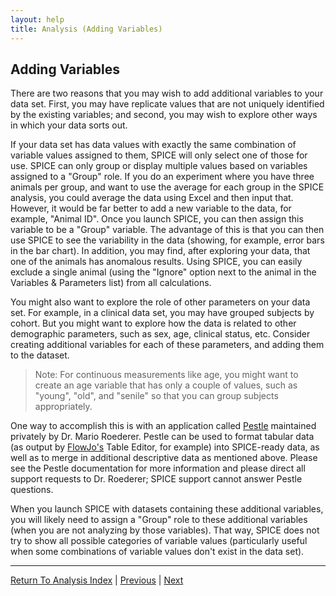 ```yaml
---
layout: help
title: Analysis (Adding Variables)
---
```


## Adding Variables

There are two reasons that you may wish to add additional variables to your data set. First, you may have replicate values that are not uniquely identified by the existing variables; and second, you may wish to explore other ways in which your data sorts out.

If your data set has data values with exactly the same combination of variable values assigned to them, SPICE will only select one of those for use. SPICE can only group or display multiple values based on variables assigned to a "Group" role. If you do an experiment where you have three animals per group, and want to use the average for each group in the SPICE analysis, you could average the data using Excel and then input that. However, it would be far better to add a new variable to the data, for example, "Animal ID". Once you launch SPICE, you can then assign this variable to be a "Group" variable. The advantage of this is that you can then use SPICE to see the variability in the data (showing, for example, error bars in the bar chart). In addition, you may find, after exploring your data, that one of the animals has anomalous results. Using SPICE, you can easily exclude a single animal (using the "Ignore" option next to the animal in the Variables & Parameters list) from all calculations.

You might also want to explore the role of other parameters on your data set. For example, in a clinical data set, you may have grouped subjects by cohort. But you might want to explore how the data is related to other demographic parameters, such as sex, age, clinical status, etc. Consider creating additional variables for each of these parameters, and adding them to the dataset.

>Note: For continuous measurements like age, you might want to create an age variable that has only a couple of values, such as "young", "old", and "senile" so that you can group subjects appropriately.

One way to accomplish this is with an application called [Pestle](http://drmr.com/pestle.zip) maintained privately by Dr. Mario Roederer. Pestle can be used to format tabular data (as output by [FlowJo's](https://www.flowjo.com) Table Editor, for example) into SPICE-ready data, as well as to merge in additional descriptive data as mentioned above. Please see the Pestle documentation for more information and please direct all support requests to Dr. Roederer; SPICE support cannot answer Pestle questions.

When you launch SPICE with datasets containing these additional variables, you will likely need to assign a "Group" role to these additional variables (when you are not analyzing by those variables). That way, SPICE does not try to show all possible categories of variable values (particularly useful when some combinations of variable values don't exist in the data set).

*****

[Return To Analysis Index](analysis) | [Previous](analysis-thresholding) | [Next](analysis-summingandaveragingversusgrouping)
